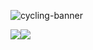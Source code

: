 

<img src="https://res.cloudinary.com/daq5feofb/image/upload/v1702119674/Joshua_Mayhew_1200_x_342_px_lnmrsf.png" 
alt="cycling-banner" style="width=100%">

<div style="display: flex; flex-direction: row;" align=center >
  <a href="https://joshmayhew.dev" target="_blank" style="text-decoration:none">
    <img src="https://img.shields.io/static/v1?&style=flat&logo=react&logoColor=AD9D90&labelColor=white&label=&message=PORTFOLIO"/>
  </a>
 
  <a href="https://linkedin.com/joshua-mayhew-dev/" target="_blank" style="text-decoration: none">
    <img src="https://img.shields.io/static/v1?&style=flat&logo=linkedin&logoColor=AD9D90&labelColor=white&label=&message=LINKEDIN"/>
  </a>
</div>

<!--
**jmayheww/jmayheww** is a ✨ _special_ ✨ repository because its `README.md` (this file) appears on your GitHub profile.

Here are some ideas to get you started:

- 🔭 I’m currently working on ...
- 🌱 I’m currently learning ...
- 👯 I’m looking to collaborate on ...
- 🤔 I’m looking for help with ...
- 💬 Ask me about ...
- 📫 How to reach me: ...
- 😄 Pronouns: ...
- ⚡ Fun fact: ...
-->
